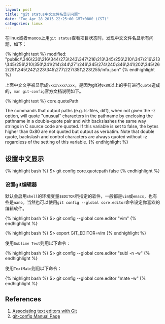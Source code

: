 ```yaml
---
layout: post
title: "git status中文文件名显示问题"
date: "Tue Apr 28 2015 22:25:00 GMT+0800 (CST)"
categories: linux
---
```


在linux或者maxos上用`git status`查看项目状态时，发现中文文件名显示有问题，如下：

{% highlight text %}
modified:   "public/\346\230\216\344\273\243\347\216\213\345\256\210/\347\216\213\345\256\210\350\241\214\344\271\246\345\274\240\346\241\202\345\262\251\345\242\223\345\277\227\351\223\255/info.json"
{% endhighlight %}

上面中文文字被显示成`\xxx\xxx\xxx`，是因为git对`0x80`以上的字符进行`quote`造成的，`man git-config`官方文档说明如下。

{% highlight text %}
core.quotePath

The commands that output paths (e.g. ls-files, diff), when not given the -z option, will quote "unusual" characters in the pathname by enclosing the pathname in a double-quote pair and with backslashes the same way strings in C source code are quoted. If this variable is set to false, the bytes higher than 0x80 are not quoted but output as verbatim. Note that double quote, backslash and control characters are always quoted without -z regardless of the setting of this variable.
{% endhighlight %}

设置中文显示
-----

{% highlight bash %}
$> git config core.quotepath false
{% endhighlight %}

### 设置git编辑器

默认会启用`shell`的环境变量`$EDITOR`所指定的软件，一般都是`vim`或`emacs`，也有些是`nano`。当然也可以使用`git config --global core.editor`命令设定你喜欢的编辑软件。

{% highlight bash %}
$> git config --global core.editor "vim"
{% endhighlight %}

{% highlight bash %}
$> export GIT_EDITOR=vim
{% endhighlight %}

使用`Sublime Text`则用以下命令：

{% highlight bash %}
$> git config --global core.editor "subl -n -w"
{% endhighlight %}

使用`TextMate`则用以下命令：

{% highlight bash %}
$> git config --global core.editor "mate -w"
{% endhighlight %}

References
-----

1. [Associating text editors with Git](https://help.github.com/articles/associating-text-editors-with-git/)
2. [git-config Manual Page](https://www.kernel.org/pub/software/scm/git/docs/git-config.html)

